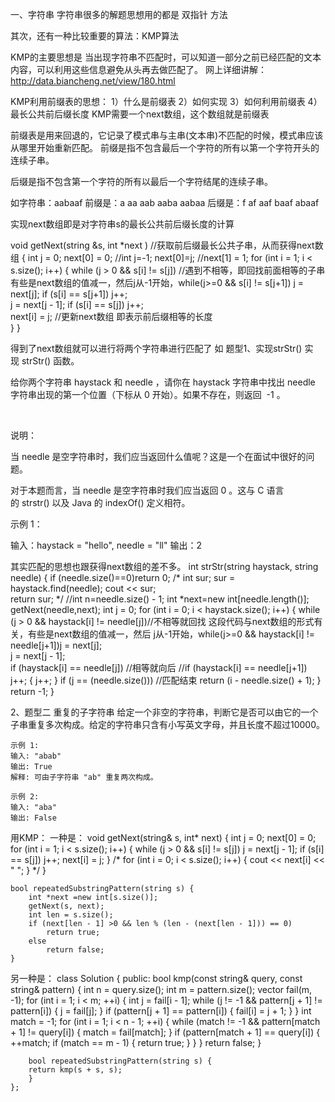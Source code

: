 一、字符串
   字符串很多的解题思想用的都是 双指针 方法
   
其次，还有一种比较重要的算法：KMP算法
   
   KMP的主要思想是 当出现字符串不匹配时，可以知道一部分之前已经匹配的文本内容，可以利用这些信息避免从头再去做匹配了。
   网上详细讲解：http://data.biancheng.net/view/180.html
   
   KMP利用前缀表的思想：
     1）什么是前缀表
     2）如何实现
     3）如何利用前缀表
     4）最长公共前后缀长度
   KMP需要一个next数组，这个数组就是前缀表
   
   前缀表是用来回退的，它记录了模式串与主串(文本串)不匹配的时候，模式串应该从哪里开始重新匹配。
   前缀是指不包含最后一个字符的所有以第一个字符开头的连续子串。

   后缀是指不包含第一个字符的所有以最后一个字符结尾的连续子串。
   
   如字符串：aabaaf 
   前缀是：a aa aab aaba aabaa
   后缀是：f af aaf baaf abaaf
   
   实现next数组即是对字符串s的最长公共前后缀长度的计算
   
   void getNext(string &s, int *next )   //获取前后缀最长公共子串，从而获得next数组
	{
		int j = 0; 
		next[0] = 0;                              //int j=-1; next[0]=j;
		//next[1] = 1;
		for (int i = 1; i < s.size(); i++)
		{
			while (j > 0 && s[i] != s[j])     //遇到不相等，即回找前面相等的子串 有些是next数组的值减一，然后j从-1开始，while(j>=0 && s[i] != s[j+1]) j = next[j]; if (s[i] == s[j+1]) j++;  
				j = next[j - 1];
			if (s[i] == s[j]) j++;            
			next[i] = j;                     //更新next数组  即表示前后缀相等的长度		
    }
	}
  
  得到了next数组就可以进行将两个字符串进行匹配了
  如
  题型1、实现strStr()
  实现 strStr() 函数。

给你两个字符串 haystack 和 needle ，请你在 haystack 字符串中找出 needle 字符串出现的第一个位置（下标从 0 开始）。如果不存在，则返回  -1 。

 

说明：

当 needle 是空字符串时，我们应当返回什么值呢？这是一个在面试中很好的问题。

对于本题而言，当 needle 是空字符串时我们应当返回 0 。这与 C 语言的 strstr() 以及 Java 的 indexOf() 定义相符。

示例 1：

输入：haystack = "hello", needle = "ll"
输出：2

其实匹配的思想也跟获得next数组的差不多。
int strStr(string haystack, string needle) {
      if (needle.size()==0)return 0;
		/*
		int sur;
		sur = haystack.find(needle);
		cout << sur;		
		return sur;
		*/
		//int n=needle.size() - 1;
		int *next=new int[needle.length()];
        getNext(needle,next);
		int j = 0;
		for (int i = 0; i < haystack.size(); i++)
		{
			while (j > 0 && haystack[i] != needle[j])//不相等就回找 这段代码与next数组的形式有关，有些是next数组的值减一，然后 j从-1开始，while(j>=0 && haystack[i] != needle[j+1])j = next[j];   
				j = next[j - 1];                                                
			if (haystack[i] == needle[j])           //相等就向后   //if (haystack[i] == needle[j+1]) j++;
			{
				j++;
			}
			if (j == (needle.size()))           //匹配结束
				return (i - needle.size() + 1);
		}
        return -1;
    }
  
  
  2、题型二 重复的子字符串
    给定一个非空的字符串，判断它是否可以由它的一个子串重复多次构成。给定的字符串只含有小写英文字母，并且长度不超过10000。

	示例 1:
	输入: "abab"
	输出: True
	解释: 可由子字符串 "ab" 重复两次构成。

	示例 2:
	输入: "aba"
	输出: False
  
  用KMP：
     一种是：
	 void getNext(string& s, int* next)
	{
		int j = 0;
		next[0] = 0;
		for (int i = 1; i < s.size(); i++)
		{
			while (j > 0 && s[i] != s[j])
				j = next[j - 1];
			if (s[i] == s[j]) j++;
			next[i] = j;
		}
		/*
		for (int i = 0; i < s.size(); i++)
		{
			cout << next[i] << " ";
		}
		*/
	}

	bool repeatedSubstringPattern(string s) {
		int *next =new int[s.size()];
		getNext(s, next);
		int len = s.size();
		if (next[len - 1] >0 && len % (len - (next[len - 1])) == 0)
			return true;
		else
			return false;
	}
  
   另一种是：
	class Solution {
	public:
	    bool kmp(const string& query, const string& pattern) {
		int n = query.size();
		int m = pattern.size();
		vector<int> fail(m, -1);
		for (int i = 1; i < m; ++i) {
		    int j = fail[i - 1];
		    while (j != -1 && pattern[j + 1] != pattern[i]) {
			j = fail[j];
		    }
		    if (pattern[j + 1] == pattern[i]) {
			fail[i] = j + 1;
		    }
		}
		int match = -1;
		for (int i = 1; i < n - 1; ++i) {
		    while (match != -1 && pattern[match + 1] != query[i]) {
			match = fail[match];
		    }
		    if (pattern[match + 1] == query[i]) {
			++match;
			if (match == m - 1) {
			    return true;
			}
		    }
		}
		return false;
	    }

	    bool repeatedSubstringPattern(string s) {
		return kmp(s + s, s);
	    }
	};

   
     

